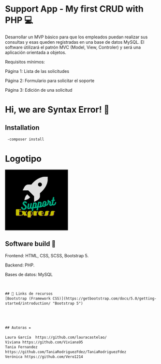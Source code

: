 # Support App - My first CRUD with PHP 💻

Desarrollar un MVP básico para que los empleados puedan realizar sus consultas y esas queden registradas en una base de datos MySQL. El software útilizará el patrón MVC (Model, View, Controler) y será una aplicación orientada a objetos.

Requisitos mínimos:

Página 1: Lista de las solicitudes

Página 2: Formulario para solicitar el soporte

Página 3: Edición de una solicitud

# Hi, we are Syntax Error! 👋

## Installation

```bash
 -composer install
```

# Logotipo

![Logo](https://github.com/lauracastelao/image/blob/main/assets/p%201.png?raw=true)

## Software build 📌

Frontend: HTML, CSS, SCSS, Bootstrap 5.

Backend: PHP.

Bases de datos: MySQL

```


## 🔗 Links de recursos
[Bootstrap (Framework CSS)](https://getbootstrap.com/docs/5.0/getting-started/introduction/ "Bootstrap 5")




## Autoras ✒️

Laura García  https://github.com/lauracastelao/
Viviana https://github.com/Viviana95
Tania Fernandez https://github.com/TaniaRodriguezFdez/TaniaRodriguezFdez
Verónica https://github.com/Vero1214

```
